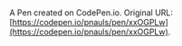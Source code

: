 # 

A Pen created on CodePen.io. Original URL: [https://codepen.io/pnauls/pen/xxOGPLw](https://codepen.io/pnauls/pen/xxOGPLw).


